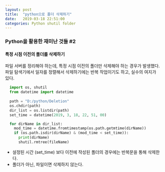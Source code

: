 ```yaml
---
layout: post
title:  "python으로 폴더 삭제하기"
date:   2019-03-18 22:51:00
categories: Python shutil folder
---
```


 
  
   
### Python을 활용한 재미난 것들 #2
#### 특정 시점 이전의 폴더를 삭제하기

파일 서버를 정리해야 하는데, 특정 시점 이전의 폴더만 삭제해야 하는 경우가 발생했다.
파일 탐색기에서 일자를 정렬해서 삭제하기에는 반복 작업이기도 하고, 실수의 여지가 있다.


``` python
  import os, shutil
  from datetime import datetime
  
  path = "D:/python/Deletion"
  os.chdir(path)
  dir_list = os.listdir(path)
  set_time = datetime(2019, 3, 18, 22, 51, 00)

  for dirName in dir_list:
    mod_time = datetime.fromtimestamp(os.path.getmtime(dirName))
    if (os.path.isdir(dirName) & (mod_time < set_time)):
      print(dirName)
      shutil.rmtree(fileName)
```


* 설정된 시간 (set_time) 보다 이전에 작성된 폴더의 경우에는 반복문을 통해 삭제한다.
* 폴더가 아닌, 파일이면 삭제하지 않는다.

